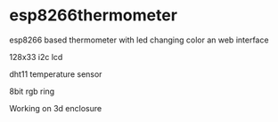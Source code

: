 # esp8266thermometer
esp8266 based thermometer with led changing color an web interface

128x33 i2c lcd

dht11 temperature sensor

8bit rgb ring

Working on 3d enclosure

